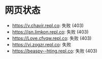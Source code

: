 # 网页状态
- https://v.chavir.repl.co: 失败 (403)
- https://jsn.limkon.repl.co: 失败 (403)
- https://Love.cfvqw.repl.co: 失败 (403)
- https://vi.zogzr.repl.co: 失败
- https://beaspy--hting.repl.co: 失败 (403)
